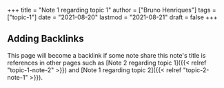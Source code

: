 +++
title = "Note 1 regarding topic 1"
author = ["Bruno Henriques"]
tags = ["topic-1"]
date = "2021-08-20"
lastmod = "2021-08-21"
draft = false
+++

## Adding Backlinks

This page will become a backlink if some note share this note's title is references in other pages such as [Note 2 regarding topic 1]({{< relref "topic-1-note-2" >}}) and [Note 1 regarding topic 2]({{< relref "topic-2-note-1" >}}).
